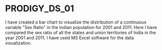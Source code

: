 # PRODIGY_DS_01
I have created a bar chart to visualize the distribution of a continuous variable "Sex Ratio" in the Indian population for 2001 and 2011. Here I have compared the sex ratio of all the states and union territories of India in the year 2001 and 2011. I have used MS Excel software for the data visualization.
